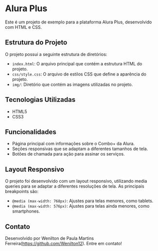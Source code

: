 # Alura Plus

Este é um projeto de exemplo para a plataforma Alura Plus, desenvolvido com HTML e CSS.

## Estrutura do Projeto

O projeto possui a seguinte estrutura de diretórios:

- `index.html`: O arquivo principal que contém a estrutura HTML do projeto.
- `css/style.css`: O arquivo de estilos CSS que define a aparência do projeto.
- `img/`: Diretório que contém as imagens utilizadas no projeto.

## Tecnologias Utilizadas

- HTML5
- CSS3

## Funcionalidades

- Página principal com informações sobre o Combo+ da Alura.
- Seções responsivas que se adaptam a diferentes tamanhos de tela.
- Botões de chamada para ação para assinar os serviços.

## Layout Responsivo

O projeto foi desenvolvido com um layout responsivo, utilizando media queries para se adaptar a diferentes resoluções de tela. As principais breakpoints são:

- `@media (max-width: 768px)`: Ajustes para telas menores, como tablets.
- `@media (max-width: 576px)`: Ajustes para telas ainda menores, como smartphones.

## Contato

Desenvolvido por Wenilton de Paula Martins Ferreira(https://github.com/Wenilton12). Entre em contato!

